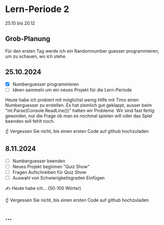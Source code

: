# Lern-Periode 2

25.10 bis 20.12

## Grob-Planung
Für den ersten Tag werde ich ein Randomnumber guesser programmieren, um zu schauen, wo ich stehe. 

## 25.10.2024

- [x] Numberguesser programmieren
- [ ] Ideen sammeln um ein neues Projekt für die Lern-Periode

Heute habe ich probiert mit möglichst wenig Hilfe mit Timo einen Numberguesser zu erstellen. Es hat ziemlich gut geklappt, ausser beim "int.Parse(Console.ReadLine())" hatten wir Probleme. Wir sind fast fertig geworden, nur die Frage ob man es nochmal spielen will oder das Spiel beenden will fehlt noch.

☝️ Vergessen Sie nicht, bis einen ersten Code auf github hochzuladen

## 8.11.2024

- [ ] Numberguesser beenden
- [ ] Neues Projekt beginnen "Quiz Show"
- [ ] Fragen Aufschreiben für Quiz Show
- [ ] Auswahl von Schwierigkeitsgraden Einfügen

✍️ Heute habe ich... (50-100 Wörter)

☝️ Vergessen Sie nicht, bis einen ersten Code auf github hochzuladen

## ...


